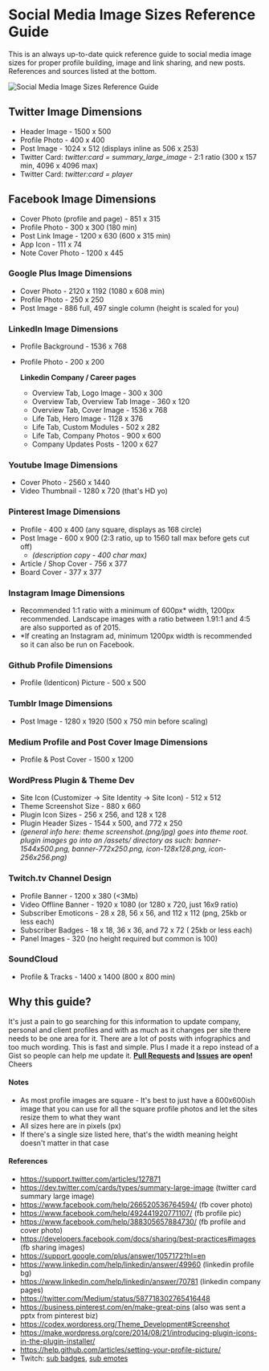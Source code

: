 # Social Media Image Sizes Reference Guide

This is an always up-to-date quick reference guide to social media image sizes for proper profile building, image and link sharing, and new posts. References and sources listed at the bottom.

![Social Media Image Sizes Reference Guide](https://raw.githubusercontent.com/chuckreynolds/social-profile-image-sizes/master/socialmedia-img-sizes.png)


## Twitter Image Dimensions
* Header Image - 1500 x 500
* Profile Photo - 400 x 400
* Post Image - 1024 x 512 (displays inline as 506 x 253)
* Twitter Card: _twitter:card = summary_large_image_ - 2:1 ratio (300 x 157 min, 4096 x 4096 max)
* Twitter Card: _twitter:card = player_

## Facebook Image Dimensions
* Cover Photo (profile and page) - 851 x 315
* Profile Photo - 300 x 300 (180 min)
* Post Link Image - 1200 x 630 (600 x 315 min)
* App Icon - 111 x 74
* Note Cover Photo - 1200 x 445

### Google Plus Image Dimensions
* Cover Photo - 2120 x 1192 (1080 x 608 min)
* Profile Photo - 250 x 250
* Post Image - 886 full, 497 single column (height is scaled for you)

### LinkedIn Image Dimensions
* Profile Background - 1536 x 768
* Profile Photo - 200 x 200

  **Linkedin Company / Career pages**
  * Overview Tab, Logo Image - 300 x 300
  * Overview Tab, Overview Tab Image - 360 x 120
  * Overview Tab, Cover Image - 1536 x 768
  * Life Tab, Hero Image - 1128 x 376
  * Life Tab, Custom Modules - 502 x 282
  * Life Tab, Company Photos - 900 x 600
  * Company Updates Posts - 1200 x 627

### Youtube Image Dimensions
* Cover Photo - 2560 x 1440
* Video Thumbnail - 1280 x 720 (that's HD yo)

### Pinterest Image Dimensions
* Profile - 400 x 400 (any square, displays as 168 circle)
* Post Image - 600 x 900 (2:3 ratio, up to 1560 tall max before gets cut off)
  * _(description copy - 400 char max)_
* Article / Shop Cover - 756 x 377
* Board Cover - 377 x 377

### Instagram Image Dimensions
* Recommended 1:1 ratio with a minimum of 600px* width, 1200px recommended. Landscape images with a ratio between 1.91:1 and 4:5 are also supported as of 2015.
 *  *If creating an Instagram ad, minimum 1200px width is recommended so it can also be run on Facebook.

### Github Profile Dimensions
* Profile (Identicon) Picture - 500 x 500

### Tumblr Image Dimensions
* Post Image - 1280 x 1920 (500 x 750 min before scaling)

### Medium Profile and Post Cover Image Dimensions
* Profile & Post Cover - 1500 x 1200

### WordPress Plugin & Theme Dev
* Site Icon (Customizer -> Site Identity -> Site Icon) - 512 x 512
* Theme Screenshot Size - 880 x 660
* Plugin Icon Sizes - 256 x 256, and 128 x 128
* Plugin Header Sizes - 1544 x 500, and 772 x 250
* *(general info here: theme screenshot.(png/jpg) goes into theme root. plugin images go into an /assets/ directory as such: banner-1544x500.png, banner-772x250.png, icon-128x128.png, icon-256x256.png)*

### Twitch.tv Channel Design
* Profile Banner - 1200 x 380 (<3Mb)
* Video Offline Banner - 1920 x 1080 (or 1280 x 720, just 16x9 ratio)
* Subscriber Emoticons - 28 x 28, 56 x 56, and 112 x 112 (png, 25kb or less each)
* Subscriber Badges - 18 x 18, 36 x 36, and 72 x 72 ( 25kb or less each)
* Panel Images - 320 (no height required but common is 100)

### SoundCloud
* Profile & Tracks - 1400 x 1400 (800 x 800 min)

## Why this guide?
It's just a pain to go searching for this information to update company, personal and client profiles and with as much as it changes per site there needs to be one area for it. There are a lot of posts with infographics and too much wording. This is fast and simple. Plus I made it a repo instead of a Gist so people can help me update it. **[Pull Requests](https://github.com/chuckreynolds/social-profile-image-sizes/pulls) and [Issues](https://github.com/chuckreynolds/social-profile-image-sizes/issues) are open!** Cheers


#### Notes
* As most profile images are square - It's best to just have a 600x600ish image that you can use for all the square profile photos and let the sites resize them to what they want
* All sizes here are in pixels (px)
* If there's a single size listed here, that's the width meaning height doesn't matter in that case


#### References
* https://support.twitter.com/articles/127871
* https://dev.twitter.com/cards/types/summary-large-image (twitter card summary large image)
* https://www.facebook.com/help/266520536764594/ (fb cover photo)
* https://www.facebook.com/help/492441920771107/ (fb profile pic)
* https://www.facebook.com/help/388305657884730/ (fb profile and cover photo)
* https://developers.facebook.com/docs/sharing/best-practices#images (fb sharing images)
* https://support.google.com/plus/answer/1057172?hl=en
* https://www.linkedin.com/help/linkedin/answer/49960 (linkedin profile bg)
* https://www.linkedin.com/help/linkedin/answer/70781 (linkedin company pages)
* https://twitter.com/Medium/status/587718302765416448
* https://business.pinterest.com/en/make-great-pins (also was sent a pptx from pinterest biz)
* https://codex.wordpress.org/Theme_Development#Screenshot
* https://make.wordpress.org/core/2014/08/21/introducing-plugin-icons-in-the-plugin-installer/
* https://help.github.com/articles/setting-your-profile-picture/
* Twitch: [sub badges](https://help.twitch.tv/customer/en/portal/articles/2579670-subscriber-badge-guide), [sub emotes](https://help.twitch.tv/customer/en/portal/articles/2348985-partner-emoticon-and-badge-guide)
